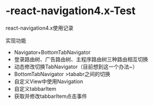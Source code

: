# -react-navigation4.x-Test
 react-navigation4.x使用记录


实现功能

- Navigator+BottomTabNavigator
- 登录路由树、广告路由树、主程序路由树三种路由相互切换
- 动态修改切换TabNavigator（目前想到这一个办法~）
- BottomTabNavigator >tababr之间的切换
- 自定义View中使用Navigation
- 自定义tabbarItem
- 获取并修改tabbarItem点击事件
